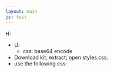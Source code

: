 ```yaml
---
layout: main
js: test
---
```


H:

- U:
  - css: base64 encode
- Download kit; extract; open styles.css.
- use the following css:

